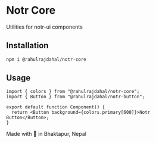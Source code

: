 # Notr Core

Utilities for notr-ui components

## Installation

```bash
npm i @rahulrajdahal/notr-core
```

## Usage

```tsx
import { colors } from "@rahulrajdahal/notr-core";
import { Button } from "@rahulrajdahal/notr-button";

export default function Component() {
  return <Button background={colors.primary[600]}>Notr Button</Button>;
}
```

Made with 💝 in Bhaktapur, Nepal
